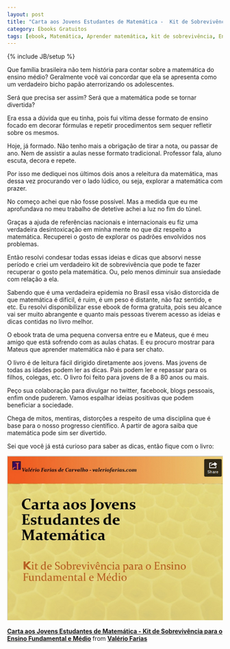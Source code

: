 ```yaml
---
layout: post
title: "Carta aos Jovens Estudantes de Matemática -  Kit de Sobrevivência para o Ensino Fundamental e Médio (ebook)"
category: Ebooks Gratuitos
tags: [ebook, Matemática, Aprender matemática, kit de sobrevivência, Ensino Fundamental, Ensino Médio]
---
```

{% include JB/setup %}

Que família brasileira não tem história para contar sobre a matemática do ensino médio? Geralmente você vai concordar que ela se apresenta como um verdadeiro bicho papão aterrorizando os adolescentes. 

Será que precisa ser assim? Será que a matemática pode se tornar divertida? 

Era essa a dúvida que eu tinha, pois fui vítima desse formato de ensino focado em decorar fórmulas e repetir procedimentos sem sequer refletir sobre os mesmos. 

Hoje, já formado. Não tenho mais a obrigação de tirar a nota, ou passar de ano. Nem de assistir a aulas nesse formato tradicional. Professor fala, aluno escuta, decora e repete. 

Por isso me dediquei nos últimos dois anos a releitura da matemática, mas dessa vez procurando ver o lado lúdico, ou seja, explorar a matemática com prazer. 

No começo achei que não fosse possível. Mas a medida que eu me aprofundava no meu trabalho de detetive achei a luz no fim do túnel. 

Graças a ajuda de referências nacionais e internacionais eu fiz uma verdadeira desintoxicação em minha mente no que diz respeito a matemática.
Recuperei o gosto de explorar os padrões envolvidos nos problemas.

Então resolvi condesar todas essas ideias e dicas que absorvi nesse período e criei um verdadeiro kit de sobrevivência que pode te fazer recuperar o gosto pela matemática. Ou, pelo menos diminuir sua ansiedade com relação a ela.

Sabendo que é uma verdadeira epidemia no Brasil essa visão distorcida de que matemática é difícil, é ruim, é um peso é distante, não faz sentido, e etc. Eu resolvi disponibilizar esse ebook de forma gratuita, pois seu alcance vai ser muito abrangente e quanto mais pessoas tiverem acesso as ideias e dicas contidas no livro melhor.

O ebook trata de uma pequena conversa entre eu e Mateus, que é meu amigo que está sofrendo com as aulas chatas. E eu procuro mostrar para Mateus que aprender matemática não é para ser chato.

O livro é de leitura fácil dirigido diretamente aos jovens. Mas jovens de todas as idades podem ler as dicas. Pais podem ler e repassar para os filhos, colegas, etc. O livro foi feito para jovens de 8 a 80 anos ou mais.

Peço sua colaboração para divulgar no twitter, facebook, blogs pessoais, enfim onde puderem. Vamos espalhar ideias positivas que podem beneficiar a sociedade. 

Chega de mitos, mentiras, distorções a respeito de uma disciplina que é base para o nosso progresso científico. A partir de agora saiba que matemática pode sim ser divertido.

Sei que você já está curioso para saber as dicas, então fique com o livro: 

<a href="https://www.slideshare.net/valeriofarias/carta-aosjovensestudantesdematematica"><img src="/images/carta-matematica.png" /></a> 

<div style="margin-bottom:5px"> <strong> <a href="https://www.slideshare.net/valeriofarias/carta-aosjovensestudantesdematematica" title="Carta aos Jovens Estudantes de Matemática - Kit de Sobrevivência para o Ensino Fundamental e Médio" target="_blank">Carta aos Jovens Estudantes de Matemática - Kit de Sobrevivência para o Ensino Fundamental e Médio</a> </strong> from <strong><a href="http://www.slideshare.net/valeriofarias" target="_blank">Valério Farias</a></strong> </div>